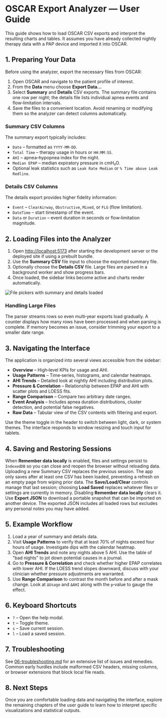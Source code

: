 # OSCAR Export Analyzer — User Guide

This guide shows how to load OSCAR CSV exports and interpret the resulting charts and tables. It assumes you have already collected nightly therapy data with a PAP device and imported it into OSCAR.

## 1. Preparing Your Data

Before using the analyzer, export the necessary files from OSCAR:

1. Open OSCAR and navigate to the patient profile of interest.
2. From the **Data** menu choose **Export Data...**
3. Select **Summary** and **Details** CSV exports. The summary file contains one row per night; the details file lists individual apnea events and flow‑limitation intervals.
4. Save the files to a convenient location. Avoid renaming or modifying them so the analyzer can detect columns automatically.

### Summary CSV Columns

The summary export typically includes:

- `Date` – formatted as `YYYY-MM-DD`.
- `Total Time` – therapy usage in hours or `HH:MM:SS`.
- `AHI` – apnea–hypopnea index for the night.
- `Median EPAP` – median expiratory pressure in cmH₂O.
- Optional leak statistics such as `Leak Rate Median` or `% Time above Leak Redline`.

### Details CSV Columns

The details export provides higher fidelity information:

- `Event` – `ClearAirway`, `Obstructive`, `Mixed`, or `FLG` (flow limitation).
- `DateTime` – start timestamp of the event.
- `Data` or `Duration` – event duration in seconds or flow‑limitation magnitude.

## 2. Loading Files into the Analyzer

1. Open <http://localhost:5173> after starting the development server or the deployed site if using a prebuilt bundle.
2. Use the **Summary CSV** file input to choose the exported summary file.
3. Optionally choose the **Details CSV** file. Large files are parsed in a background worker and show progress bars.
4. Once loaded, the sidebar links become active and charts render automatically.

![File pickers with summary and details loaded](../images/getting-started-upload.png)

### Handling Large Files

The parser streams rows so even multi‑year exports load gradually. A counter displays how many rows have been processed and when parsing is complete. If memory becomes an issue, consider trimming your export to a smaller date range.

## 3. Navigating the Interface

The application is organized into several views accessible from the sidebar:

- **Overview** – High‑level KPIs for usage and AHI.
- **Usage Patterns** – Time‑series, histograms, and calendar heatmaps.
- **AHI Trends** – Detailed look at nightly AHI including distribution plots.
- **Pressure & Correlation** – Relationship between EPAP and AHI with scatter plots and LOESS fits.
- **Range Comparison** – Compare two arbitrary date ranges.
- **Event Analysis** – Includes apnea duration distributions, cluster detection, and potential false negatives.
- **Raw Data** – Tabular view of the CSV contents with filtering and export.

Use the theme toggle in the header to switch between light, dark, or system themes. The interface responds to window resizing and touch input for tablets.

## 4. Saving and Restoring Sessions

When **Remember data locally** is enabled, files and settings persist to `IndexedDB` so you can close and reopen the browser without reloading data. Uploading a new Summary CSV replaces the previous session. The app only saves after at least one CSV has been loaded, preventing a refresh on an empty page from wiping prior data. The **Save/Load/Clear** controls manage that last session; choosing **Load Saved** replaces whatever files or settings are currently in memory. Disabling **Remember data locally** clears it. Use **Export JSON** to download a portable snapshot that can be imported on another device. The exported JSON includes all loaded rows but excludes any personal notes you may have added.

## 5. Example Workflow

1. Load a year of summary and details data.
2. Visit **Usage Patterns** to verify that at least 70% of nights exceed four hours of usage. Investigate dips with the calendar heatmap.
3. Open **AHI Trends** and note any nights above 5 AHI. Use the table of "bad nights" to jot down potential causes in a journal.
4. Go to **Pressure & Correlation** and check whether higher EPAP correlates with lower AHI. If the LOESS trend slopes downward, discuss with your clinician whether pressure adjustments are warranted.
5. Use **Range Comparison** to contrast the month before and after a mask change. Look at `ΔUsage` and `ΔAHI` along with the `p`‑value to gauge the effect.

## 6. Keyboard Shortcuts

- `?` – Open the help modal.
- `t` – Toggle theme.
- `s` – Save current session.
- `l` – Load a saved session.

## 7. Troubleshooting

See [06-troubleshooting.md](06-troubleshooting.md) for an extensive list of issues and remedies. Common early hurdles include malformed CSV headers, missing columns, or browser extensions that block local file reads.

## 8. Next Steps

Once you are comfortable loading data and navigating the interface, explore the remaining chapters of the user guide to learn how to interpret specific visualizations and statistical outputs.
